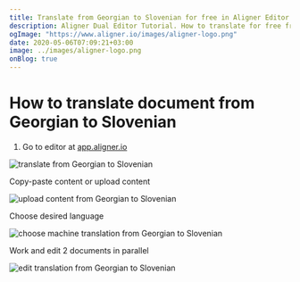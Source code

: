 ```yaml
---
title: Translate from Georgian to Slovenian for free in Aligner Editor
description: Aligner Dual Editor Tutorial. How to translate for free from Georgian to Slovenian. Aligner is multilingual document management platform. 
ogImage: "https://www.aligner.io/images/aligner-logo.png"
date: 2020-05-06T07:09:21+03:00
image: ../images/aligner-logo.png
onBlog: true
---
```


# How to translate document from Georgian to Slovenian

1. Go to editor at [app.aligner.io](https://app.aligner.io "Aligner App web page")

![translate from Georgian to Slovenian](../aligner-blank-editor.png "translate from Georgian to Slovenian")

Copy-paste content or upload content

![upload content from Georgian to Slovenian](../aligner-uploaded-document.png "upload content from Georgian to Slovenian")

Choose desired language

![choose machine translation from Georgian to Slovenian](../aligner-language-dropdown.png "choose machine translation from Georgian to Slovenian")

Work and edit 2 documents in parallel

![edit translation from Georgian to Slovenian](../aligner-double-sitded-editor.png "edit translation from Georgian to Slovenian")


